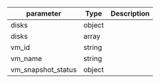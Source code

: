 | parameter | Type | Description |
| ----------- | ----------- |----------- |
| disks  |  object  |    |
| disks  |  array  |    |
| vm_id  |  string  |    |
| vm_name  |  string  |    |
| vm_snapshot_status  |  object  |    |